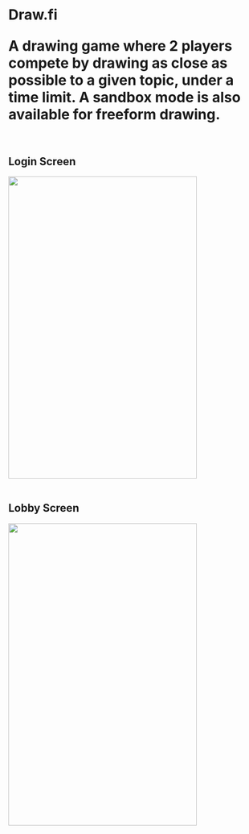 # Draw.fi<br><p>A drawing game where 2 players compete by drawing as close as possible to a given topic, under a time limit. A sandbox mode is also available for freeform drawing.<br><br></p>

## Login Screen
<img src="https://j.gifs.com/gZOxMk.gif" width="375" height="600"/><br><br>

## Lobby Screen
<img src="https://j.gifs.com/ANzQLB.gif" width="375" height="600"/>
